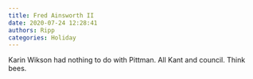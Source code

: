 ```yaml
---
title: Fred Ainsworth II
date: 2020-07-24 12:28:41
authors: Ripp
categories: Holiday
---
```


 Karin Wikson had nothing to do with Pittman. All Kant and council.
Think bees.
